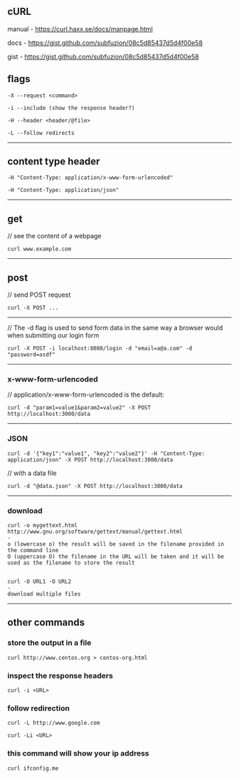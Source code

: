 cURL
----

manual - https://curl.haxx.se/docs/manpage.html

docs - https://gist.github.com/subfuzion/08c5d85437d5d4f00e58

gist - https://gist.github.com/subfuzion/08c5d85437d5d4f00e58


flags
---

```
-X --request <command>

-i --include (show the response header?)

-H --header <header/@file>

-L --follow redirects
```


-------------------------

content type header
-------------------

```
-H "Content-Type: application/x-www-form-urlencoded"

-H "Content-Type: application/json"
```


-------------------------



get
---

// see the content of a webpage
```
curl www.example.com
```



--------------------------



post
----


// send POST request
```
curl -X POST ...
```

---


// The -d flag is used to send form data in the same way a browser would when submitting our login form
```
curl -X POST -i localhost:8080/login -d "email=a@a.com" -d "password=asdf"
```





----------------------------


### x-www-form-urlencoded


// application/x-www-form-urlencoded is the default:
```
curl -d "param1=value1&param2=value2" -X POST http://localhost:3000/data
```

----------------------------



### JSON

```
curl -d '{"key1":"value1", "key2":"value2"}' -H "Content-Type: application/json" -X POST http://localhost:3000/data
```


// with a data file
```
curl -d "@data.json" -X POST http://localhost:3000/data
```


----------------------------






### download

```
curl -o mygettext.html http://www.gnu.org/software/gettext/manual/gettext.html
-
o (lowercase o) the result will be saved in the filename provided in the command line
O (uppercase O) the filename in the URL will be taken and it will be used as the filename to store the result


curl -O URL1 -O URL2
-
download multiple files
```






----------------------------




other commands
--------------

### store the output in a file
```
curl http://www.centos.org > centos-org.html
```

### inspect the response headers
```
curl -i <URL>
```

### follow redirection
```
curl -L http://www.google.com

curl -Li <URL>
```

### this command will show your ip address
```
curl ifconfig.me
```









